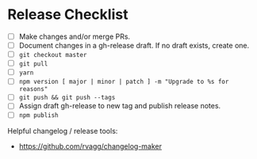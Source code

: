 # Release Checklist

- [ ] Make changes and/or merge PRs.
- [ ] Document changes in a gh-release draft.  If no draft exists, create one.
- [ ] `git checkout master`
- [ ] `git pull`
- [ ] `yarn`
- [ ] `npm version [ major | minor | patch ] -m "Upgrade to %s for reasons"`
- [ ] `git push && git push --tags`
- [ ] Assign draft gh-release to new tag and publish release notes.
- [ ] `npm publish`

Helpful changelog / release tools:

- https://github.com/rvagg/changelog-maker
